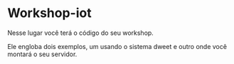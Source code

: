 # Workshop-iot

Nesse lugar você terá o código do seu workshop.

Ele engloba dois exemplos, um usando o sistema dweet e outro
onde você montará o seu servidor.
